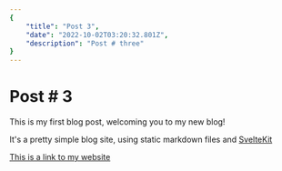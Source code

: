 ```yaml
---
{
    "title": "Post 3",
    "date": "2022-10-02T03:20:32.801Z",
    "description": "Post # three"
}
---
```


# Post # 3

This is my first blog post, welcoming you to my new blog!

It's a pretty simple blog site, using static markdown files and [SvelteKit](https://kit.svelte.dev/)

[This is a link to my website](https://funnyboyroks.com)